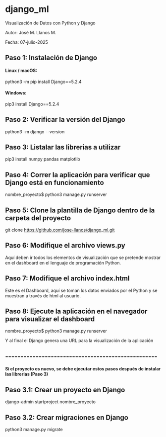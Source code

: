 # django_ml

Visualización de Datos con Python y Django

Autor: José M. Llanos M.

Fecha: 07-julio-2025


## Paso 1: Instalación de Django

#### Linux / macOS:

python3 -m pip install Django==5.2.4

#### Windows:

pip3 install Django==5.2.4

## Paso 2: Verificar la versión del Django

python3 -m django --version

## Paso 3: Listalar las librerias a utilizar

pip3 install numpy pandas matplotlib

## Paso 4: Correr la aplicación para verificar que Django está en funcionamiento

nombre_proyecto$ python3 manage.py runserver

## Paso 5: Clone la plantilla de Django dentro de la carpeta del proyecto

git clone https://github.com/jose-llanos/django_ml.git

## Paso 6: Modifique el archivo views.py

Aquí deben ir todos los elementos de visualización que se pretende mostrar en el dashboard en el lenguaje de programación Python.

## Paso 7: Modifique el archivo index.html

Este es el Dashboard, aquí se toman los datos enviados por el Python y se muestran a través de html al usuario.

## Paso 8: Ejecute la aplicación en el navegador para visualizar el dashboard

nombre_proyecto$ python3 manage.py runserver

Y al final el Django genera una URL para la visualización de la aplicación

## --------------------------------------------------

#### Si el proyecto es nuevo, se debe ejecutar estos pasos después de instalar las librerias (Paso 3)

## Paso 3.1: Crear un proyecto en Django

django-admin startproject nombre_proyecto

## Paso 3.2: Crear migraciones en Django

python3 manage.py migrate